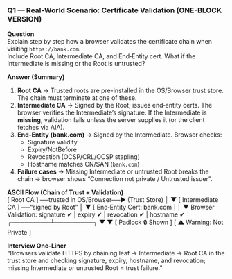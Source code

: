 ### Q1 — Real-World Scenario: Certificate Validation (ONE-BLOCK VERSION)

**Question**  
Explain step by step how a browser validates the certificate chain when visiting `https://bank.com`.  
Include Root CA, Intermediate CA, and End‑Entity cert. What if the Intermediate is missing or the Root is untrusted?

**Answer (Summary)**  
1) **Root CA** → Trusted roots are pre-installed in the OS/Browser trust store. The chain must terminate at one of these.  
2) **Intermediate CA** → Signed by the Root; issues end‑entity certs. The browser verifies the Intermediate’s signature. If the Intermediate is **missing**, validation fails unless the server supplies it (or the client fetches via AIA).  
3) **End‑Entity (bank.com)** → Signed by the Intermediate. Browser checks:  
   - Signature validity  
   - Expiry/NotBefore  
   - Revocation (OCSP/CRL/OCSP stapling)  
   - Hostname matches CN/SAN (`bank.com`)  
4) **Failure cases** → Missing Intermediate or untrusted Root breaks the chain → browser shows “Connection not private / Untrusted issuer”.

**ASCII Flow (Chain of Trust + Validation)**  
            [ Root CA ]  ──trusted in OS/Browser──► (Trust Store)
                 │
                 ▼
        [ Intermediate CA ]  ──“signed by Root”
                 │
                 ▼
     [ End‑Entity Cert: bank.com ]
                 │
                 ▼
   Browser Validation: signature ✔ | expiry ✔ | revocation ✔ | hostname ✔
                 │
       ┌─────────┴─────────┐
       ▼                   ▼
 [ Padlock 🔒 Shown ]   [ ⚠️ Warning: Not Private ]

**Interview One‑Liner**  
“Browsers validate HTTPS by chaining leaf → Intermediate → Root CA in the trust store and checking signature, expiry, hostname, and revocation; missing Intermediate or untrusted Root = trust failure.”

